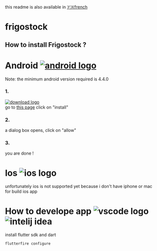 this readme is also available in [🇫🇷french](README_fr.md)
# frigostock

## How to install Frigostock ?
# Android [![android logo](https://img.shields.io/badge/Android-3DDC84?style=for-the-badge&logo=android&logoColor=white)](https://github.com/frigostock/app/releases/latest/download/app-release.apk)
Note: the minimum android version required is 4.4.0
### 1.
[![download logo](https://img.shields.io/badge/F%20Droid-1976D2?style=for-the-badge&logo=f-droid&logoColor=white)](https://github.com/frigostock/app/releases/latest/download/app-release.apk)\
go to [this page]("https://github.com/frigostock/app/releases/latest/download/app-release.apk")
click on "install"
### 2.
a dialog box opens, click on "allow"
### 3.
you are done !
# Ios ![ios logo](https://img.shields.io/badge/iOS-000000?style=for-the-badge&logo=ios&logoColor=white)
unfortunately ios is not supported yet because i don't have iphone or mac for build ios app

# How to develope app ![vscode logo](https://img.shields.io/badge/Visual_Studio_Code-0078D4?style=for-the-badge&logo=visual%20studio%20code&logoColor=white) ![intelij idea](https://img.shields.io/badge/IntelliJ_IDEA-000000.svg?style=for-the-badge&logo=intellij-idea&logoColor=white)

install flutter sdk and dart
```bash
flutterfire configure
```